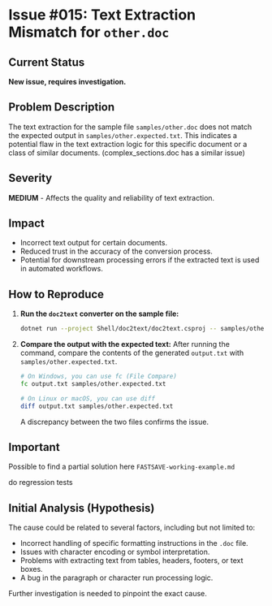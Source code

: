 # Issue #015: Text Extraction Mismatch for `other.doc`

## Current Status
**New issue, requires investigation.**

## Problem Description
The text extraction for the sample file `samples/other.doc` does not match the expected output in `samples/other.expected.txt`. This indicates a potential flaw in the text extraction logic for this specific document or a class of similar documents.
(complex_sections.doc has a similar issue)
## Severity
**MEDIUM** - Affects the quality and reliability of text extraction.

## Impact
- Incorrect text output for certain documents.
- Reduced trust in the accuracy of the conversion process.
- Potential for downstream processing errors if the extracted text is used in automated workflows.

## How to Reproduce

1. **Run the `doc2text` converter on the sample file:**
   ```bash
   dotnet run --project Shell/doc2text/doc2text.csproj -- samples/other.doc output.txt
   ```

2. **Compare the output with the expected text:**
   After running the command, compare the contents of the generated `output.txt` with `samples/other.expected.txt`.

   ```bash
   # On Windows, you can use fc (File Compare)
   fc output.txt samples/other.expected.txt

   # On Linux or macOS, you can use diff
   diff output.txt samples/other.expected.txt
   ```

   A discrepancy between the two files confirms the issue.

## Important

Possible to find a partial solution here `FASTSAVE-working-example.md`

do regression tests

## Initial Analysis (Hypothesis)
The cause could be related to several factors, including but not limited to:
- Incorrect handling of specific formatting instructions in the `.doc` file.
- Issues with character encoding or symbol interpretation.
- Problems with extracting text from tables, headers, footers, or text boxes.
- A bug in the paragraph or character run processing logic.

Further investigation is needed to pinpoint the exact cause.
